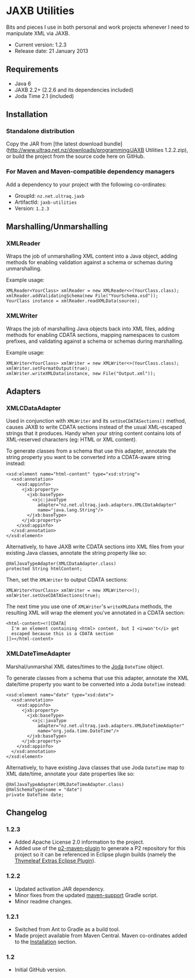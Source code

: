 
JAXB Utilities
==============

Bits and pieces I use in both personal and work projects whenever I need to
manipulate XML via JAXB.

 - Current version: 1.2.3
 - Release date: 21 January 2013

Requirements
------------

 - Java 6
 - JAXB 2.2+ (2.2.6 and its dependencies included)
 - Joda Time 2.1 (included)


Installation
------------

### Standalone distribution
Copy the JAR from [the latest download bundle](http://www.ultraq.net.nz/downloads/programming/JAXB Utilities 1.2.2.zip),
or build the project from the source code here on GitHub.

### For Maven and Maven-compatible dependency managers
Add a dependency to your project with the following co-ordinates:

 - GroupId: `nz.net.ultraq.jaxb`
 - ArtifactId: `jaxb-utilities`
 - Version: `1.2.3`


Marshalling/Unmarshalling
-------------------------

### XMLReader
Wraps the job of unmarshalling XML content into a Java object, adding methods
for enabling validation against a schema or schemas during unmarshalling.

Example usage:

	XMLReader<YourClass> xmlReader = new XMLReader<>(YourClass.class);
	xmlReader.addValidatingSchema(new File("YourSchema.xsd"));
	YourClass instance = xmlReader.readXMLData(source);


### XMLWriter
Wraps the job of marshalling Java objects back into XML files, adding methods
for enabling CDATA sections, mapping namespaces to custom prefixes, and
validating against a schema or schemas during marshalling.

Example usage:

	XMLWriter<YourClass> xmlWriter = new XMLWriter<>(YourClass.class);
	xmlWriter.setFormatOutput(true);
	xmlWriter.writeXMLData(instance, new File("Output.xml"));


Adapters
--------

### XMLCDataAdapter
Used in conjunction with `XMLWriter` and its `setUseCDATASections()` method,
causes JAXB to write CDATA sections instead of the usual XML-escaped strings
that it produces.  Handy when your string content contains lots of XML-reserved
characters (eg: HTML or XML content).

To generate classes from a schema that use this adapter, annotate the string
property you want to be converted into a CDATA-aware string instead:

	<xsd:element name="html-content" type="xsd:string">
	  <xsd:annotation>
	    <xsd:appinfo>
	      <jxb:property>
	        <jxb:baseType>
	          <xjc:javaType
	            adapter="nz.net.ultraq.jaxb.adapters.XMLCDataAdapter"
	            name="java.lang.String"/>
	        </jxb:baseType>
	      </jxb:property>
	    </xsd:appinfo>
	  </xsd:annotation>
	</xsd:element>

Alternatively, to have JAXB write CDATA sections into XML files from your
existing Java classes, annotate the string property like so:

	@XmlJavaTypeAdapter(XMLCDataAdapter.class)
	protected String htmlContent;

Then, set the `XMLWriter` to output CDATA sections:

	XMLWriter<YourClass> xmlWriter = new XMLWriter<>();
	xmlWriter.setUseCDATASections(true);

The next time you use one of `XMLWriter`'s `writeXMLData` methods, the resulting
XML will wrap the element you've annotated in a CDATA section:

	<html-content><![CDATA[
	  I'm an element containing <html> content, but I <i>won't</i> get
	  escaped because this is a CDATA section
	]]></html-content>


### XMLDateTimeAdapter
Marshal/unmarshal XML dates/times to the [Joda](http://joda-time.sourceforge.net/)
`DateTime` object.

To generate classes from a schema that use this adapter, annotate the XML date/time
property you want to be converted into a Joda `DateTime` instead:

	<xsd:element name="date" type="xsd:date">
	  <xsd:annotation>
	    <xsd:appinfo>
	      <jxb:property>
	        <jxb:baseType>
	          <xjc:javaType
	            adapter="nz.net.ultraq.jaxb.adapters.XMLDateTimeAdapter"
	            name="org.joda.time.DateTime"/>
	        </jxb:baseType>
	      </jxb:property>
	    </xsd:appinfo>
	  </xsd:annotation>
	</xsd:element>

Alternatively, to have existing Java classes that use Joda `DateTime` map to XML
date/time, annotate your date properties like so:

	@XmlJavaTypeAdapter(XMLDateTimeAdapter.class)
	@XmlSchemaType(name = "date")
	private DateTime date;


Changelog
---------

### 1.2.3
 - Added Apache License 2.0 information to the project.
 - Added use of the [p2-maven-plugin](https://github.com/reficio/p2-maven-plugin)
   to generate a P2 repository for this project so it can be referenced in
   Eclipse plugin builds (namely the [Thymeleaf Extras Eclipse Plugin](https://github.com/thymeleaf/thymeleaf-extras-eclipse-plugin)).

### 1.2.2
 - Updated activation JAR dependency.
 - Minor fixes from the updated [maven-support](https://github.com/ultraq/gradle-support)
   Gradle script.
 - Minor readme changes.

### 1.2.1
 - Switched from Ant to Gradle as a build tool.
 - Made project available from Maven Central.  Maven co-ordinates added to the
   [Installation](#installation) section.

### 1.2
 - Initial GitHub version.


